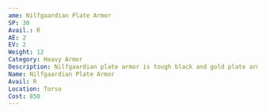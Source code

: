 ```yaml
---
ame: Nilfgaardian Plate Armor
SP: 30
Avail.: R
AE: 2
EV: 2
Weight: 12
Category: Heavy Armor
Description: Nilfgaardian plate armor is tough black and gold plate armor with tall pauldrons and a lot of detail work. Have to admit it’s a piece of work. It’ll stop a crossbow bolt and barely show a scratch.
Name: Nilfgaardian Plate Armor
Avail: R
Location: Torso
Cost: 850
---
```

